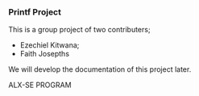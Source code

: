 ### Printf Project
This is a group project of two contributers;
- Ezechiel Kitwana;
- Faith Josepths

We will develop the documentation of this project later.

<label style="font: 300, 16px; text-color= #00009C;">ALX-SE PROGRAM</label>

